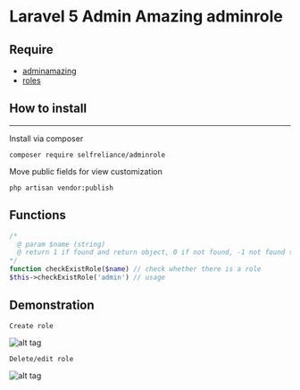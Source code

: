 Laravel 5 Admin Amazing adminrole
======================

## Require
- [adminamazing](https://github.com/selfrelianceme/adminamazing)
- [roles](https://github.com/selfrelianceme/fixroles)

## How to install
-----------------
Install via composer
```
composer require selfreliance/adminrole
```
Move public fields for view customization

```
php artisan vendor:publish
``` 

## Functions
```php
/* 
  @ param $name (string)
  @ return 1 if found and return object, 0 if not found, -1 not found table
*/
function checkExistRole($name) // check whether there is a role
$this->checkExistRole('admin') // usage
```
## Demonstration

```
Create role
```
![alt tag](https://i.imgur.com/Zkx1zL2.png)
```
Delete/edit role
```
![alt tag](https://i.imgur.com/XHDtaec.png)
